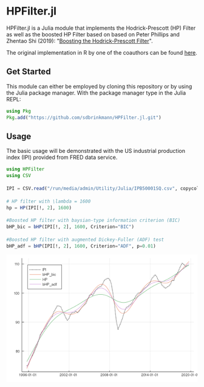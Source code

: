 HPFilter.jl
=====================

HPFilter.jl is a Julia module that implements the Hodrick-Prescott (HP) Filter as well as the 
boosted HP Filter based on based on Peter Phillips and Zhentao Shi (2019): "[Boosting the Hodrick-Prescott Filter](https://arxiv.org/abs/1905.00175)".

The original implementation in R by one of the coauthors can be found [here](https://github.com/zhentaoshi/Boosted_HP_filter).

Get Started
-----------------
This module can either be employed  by cloning this repository or by using the Julia package manager.
With the package manager type in the Julia  REPL:
```Julia
using Pkg
Pkg.add("https://github.com/sdbrinkmann/HPFilter.jl.git")
```

Usage
----------------
The basic usage will be demonstrated with the US industrial production index (IPI) provided from FRED data service.

```Julia
using HPFilter
using CSV

IPI = CSV.read("/run/media/admin/Utility/Julia/IPB50001SQ.csv", copycols=true)

# HP filter with \lambda = 1600
hp = HP(IPI[!, 2], 1600)

#Boosted HP filter with baysian-type information criterion (BIC)
bHP_bic = bHP(IPI[!, 2], 1600, Criterion="BIC")

#Boosted HP filter with augmented Dickey-Fuller (ADF) test 
bHP_adf = bHP(IPI[!, 2], 1600, Criterion="ADF", p=0.01)
```

![HP Results](IPI_HP.png "Plotted Results")
